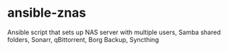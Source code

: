 # ansible-znas
Ansible script that sets up NAS server with multiple users, Samba shared folders, Sonarr, qBittorrent, Borg Backup, Syncthing

